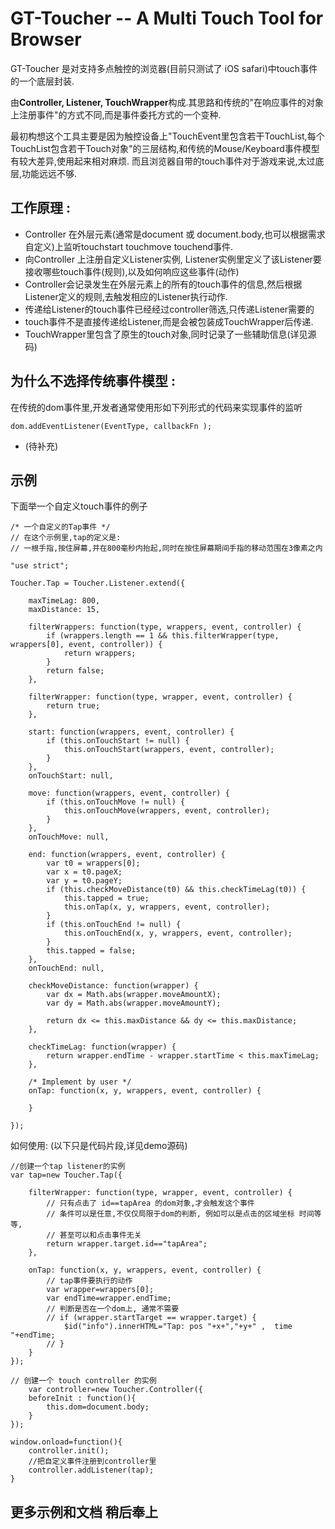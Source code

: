 GT-Toucher -- A Multi Touch Tool for Browser
=========================

GT-Toucher 是对支持多点触控的浏览器(目前只测试了 iOS safari)中touch事件的一个底层封装.

由**Controller, Listener, TouchWrapper**构成.其思路和传统的"在响应事件的对象上注册事件"的方式不同,而是事件委托方式的一个变种.

最初构想这个工具主要是因为触控设备上"TouchEvent里包含若干TouchList,每个TouchList包含若干Touch对象"的三层结构,和传统的Mouse/Keyboard事件模型有较大差异,使用起来相对麻烦.
而且浏览器自带的touch事件对于游戏来说,太过底层,功能远远不够.



工作原理 : 
---------------------
* Controller 在外层元素(通常是document 或 document.body,也可以根据需求自定义)上监听touchstart touchmove touchend事件.
* 向Controller 上注册自定义Listener实例, Listener实例里定义了该Listener要接收哪些touch事件(规则),以及如何响应这些事件(动作)
* Controller会记录发生在外层元素上的所有的touch事件的信息,然后根据Listener定义的规则,去触发相应的Listener执行动作.
* 传递给Listener的touch事件已经经过controller筛选,只传递Listener需要的
* touch事件不是直接传递给Listener,而是会被包装成TouchWrapper后传递.
* TouchWrapper里包含了原生的touch对象,同时记录了一些辅助信息(详见源码)


为什么不选择传统事件模型 : 
---------------------
在传统的dom事件里,开发者通常使用形如下列形式的代码来实现事件的监听

	dom.addEventListener(EventType, callbackFn );


* (待补充)



示例
-----------------
下面举一个自定义touch事件的例子


	/* 一个自定义的Tap事件 */
	// 在这个示例里,tap的定义是: 
	// 一根手指,按住屏幕,并在800毫秒内抬起,同时在按住屏幕期间手指的移动范围在3像素之内

    "use strict";

    Toucher.Tap = Toucher.Listener.extend({

        maxTimeLag: 800,
        maxDistance: 15,

        filterWrappers: function(type, wrappers, event, controller) {
            if (wrappers.length == 1 && this.filterWrapper(type, wrappers[0], event, controller)) {
                return wrappers;
            }
            return false;
        },

        filterWrapper: function(type, wrapper, event, controller) {
            return true;
        },

        start: function(wrappers, event, controller) {
            if (this.onTouchStart != null) {
                this.onTouchStart(wrappers, event, controller);
            }
        },
        onTouchStart: null,

        move: function(wrappers, event, controller) {
            if (this.onTouchMove != null) {
                this.onTouchMove(wrappers, event, controller);
            }
        },
        onTouchMove: null,

        end: function(wrappers, event, controller) {
            var t0 = wrappers[0];
            var x = t0.pageX;
            var y = t0.pageY;
            if (this.checkMoveDistance(t0) && this.checkTimeLag(t0)) {
                this.tapped = true;
                this.onTap(x, y, wrappers, event, controller);
            }
            if (this.onTouchEnd != null) {
                this.onTouchEnd(x, y, wrappers, event, controller);
            }
            this.tapped = false;
        },
        onTouchEnd: null,

        checkMoveDistance: function(wrapper) {
            var dx = Math.abs(wrapper.moveAmountX);
            var dy = Math.abs(wrapper.moveAmountY);

            return dx <= this.maxDistance && dy <= this.maxDistance;
        },

        checkTimeLag: function(wrapper) {
            return wrapper.endTime - wrapper.startTime < this.maxTimeLag;
        },

        /* Implement by user */
        onTap: function(x, y, wrappers, event, controller) {

        }

    });



	
如何使用: (以下只是代码片段,详见demo源码)

    //创建一个tap listener的实例
    var tap=new Toucher.Tap({

        filterWrapper: function(type, wrapper, event, controller) {
            // 只有点击了 id==tapArea 的dom对象,才会触发这个事件
            // 条件可以是任意,不仅仅局限于dom的判断, 例如可以是点击的区域坐标 时间等等,
            // 甚至可以和点击事件无关
            return wrapper.target.id=="tapArea";
        },

        onTap: function(x, y, wrappers, event, controller) {
            // tap事件要执行的动作
            var wrapper=wrappers[0];
            var endTime=wrapper.endTime;
            // 判断是否在一个dom上, 通常不需要
            // if (wrapper.startTarget == wrapper.target) {
                $id("info").innerHTML="Tap: pos "+x+","+y+" ,  time "+endTime;
            // }
        }
    });

    // 创建一个 touch controller 的实例
        var controller=new Toucher.Controller({
        beforeInit : function(){
            this.dom=document.body;
        }
    });

    window.onload=function(){
        controller.init();
        //把自定义事件注册到controller里
        controller.addListener(tap);
    }
	


更多示例和文档 稍后奉上
--------------------



